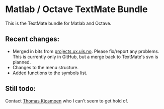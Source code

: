 Matlab / Octave TextMate Bundle
===============================

This is the TextMate bundle for Matlab and Octave.

Recent changes:
---------------

* Merged in bits from [projects.ux.uis.no](https://projects.ux.uis.no/repositories/show/textmate).
Please fix/report any problems. This is currently only in GitHub, but a merge back to TextMate's svn is planned.
* Changes to the menu structure.
* Added functions to the symbols list.

Still todo:
-----------

Contact [Thomas Kjosmoen](http://kjosmoen.org/about "Kjosmoen.org  - About me") who I can't seem to get hold of.